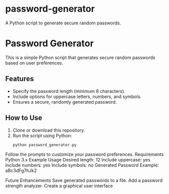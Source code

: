 # password-generator
A Python script to generate secure random passwords.

# Password Generator

This is a simple Python script that generates secure random passwords based on user preferences.

## Features
- Specify the password length (minimum 8 characters).
- Include options for uppercase letters, numbers, and symbols.
- Ensures a secure, randomly generated password.

## How to Use
1. Clone or download this repository.
2. Run the script using Python:
   ```bash
   python password_generator.py

Follow the prompts to customize your password preferences.
Requirements
Python 3.x
Example Usage
Desired length: 12
Include uppercase: yes
Include numbers: yes
Include symbols: no
Generated Password Example: aBc3dFg7hJk2

Future Enhancements
Save generated passwords to a file.
Add a password strength analyzer.
Create a graphical user interface

